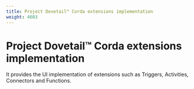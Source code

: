 ```yaml
---
title: Project Dovetail™ Corda extensions implementation
weight: 4603
---
```

# Project Dovetail™ Corda extensions implementation

It provides the UI implementation of extensions such as Triggers, Activities, Connectors and Functions.



